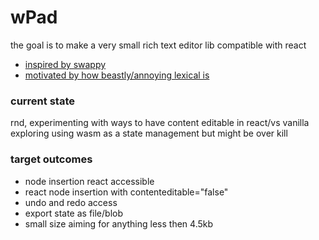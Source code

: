 # wPad
the goal is to make a very small rich text editor lib compatible with react
- [inspired by swappy](https://swapy.tahazsh.com/)
- [motivated by how beastly/annoying lexical is](https://lexical.dev/)

### current state
rnd, experimenting with ways to have content editable in react/vs vanilla
exploring using wasm as a state management  but might be over kill


### target outcomes
- node insertion react accessible
- react node insertion with contenteditable="false"
- undo and redo access
- export state as file/blob
- small size aiming for anything less then 4.5kb
